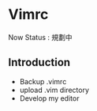 # Vimrc 

Now Status : 
規劃中

## Introduction
*   Backup .vimrc 
*   upload .vim directory
*   Develop my editor
